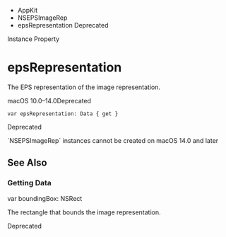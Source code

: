 

- AppKit
- NSEPSImageRep
-  epsRepresentation Deprecated

Instance Property

# epsRepresentation

The EPS representation of the image representation.

macOS 10.0–14.0Deprecated

``` source
var epsRepresentation: Data { get }
```

Deprecated

\`NSEPSImageRep\` instances cannot be created on macOS 14.0 and later

## See Also

### Getting Data

var boundingBox: NSRect

The rectangle that bounds the image representation.

Deprecated


